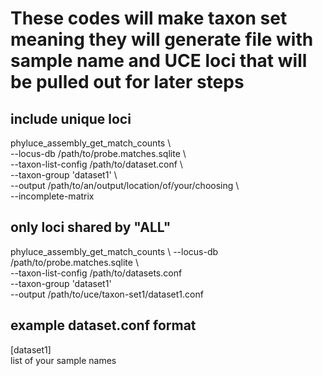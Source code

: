 # These codes will make taxon set meaning they will generate file with sample name and UCE loci that will be pulled out for later steps

## include unique loci

phyluce_assembly_get_match_counts \\<br/>
    --locus-db /path/to/probe.matches.sqlite \\<br/>
    --taxon-list-config /path/to/dataset.conf \\<br/>
    --taxon-group 'dataset1' \\<br/>
    --output /path/to/an/output/location/of/your/choosing \\<br/>
    --incomplete-matrix<br/>


## only loci shared by "ALL" 
phyluce_assembly_get_match_counts \\
    --locus-db /path/to/probe.matches.sqlite \\<br/>
    --taxon-list-config /path/to/datasets.conf \
    --taxon-group 'dataset1' \
    --output /path/to/uce/taxon-set1/dataset1.conf


## example dataset.conf format

[dataset1]<br/>
list of your sample names
